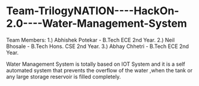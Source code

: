 # Team-TrilogyNATION----HackOn-2.0----Water-Management-System

Team Members:
1.) Abhishek Potekar - B.Tech ECE 2nd Year.
2.) Neil Bhosale - B.Tech Hons. CSE 2nd Year.
3.) Abhay Chhetri - B.Tech ECE 2nd Year.

 Water Management System is totally based on IOT System and it is a self automated system  that prevents  the overflow of the water ,when the tank or any large storage reservoir is filled completely.
